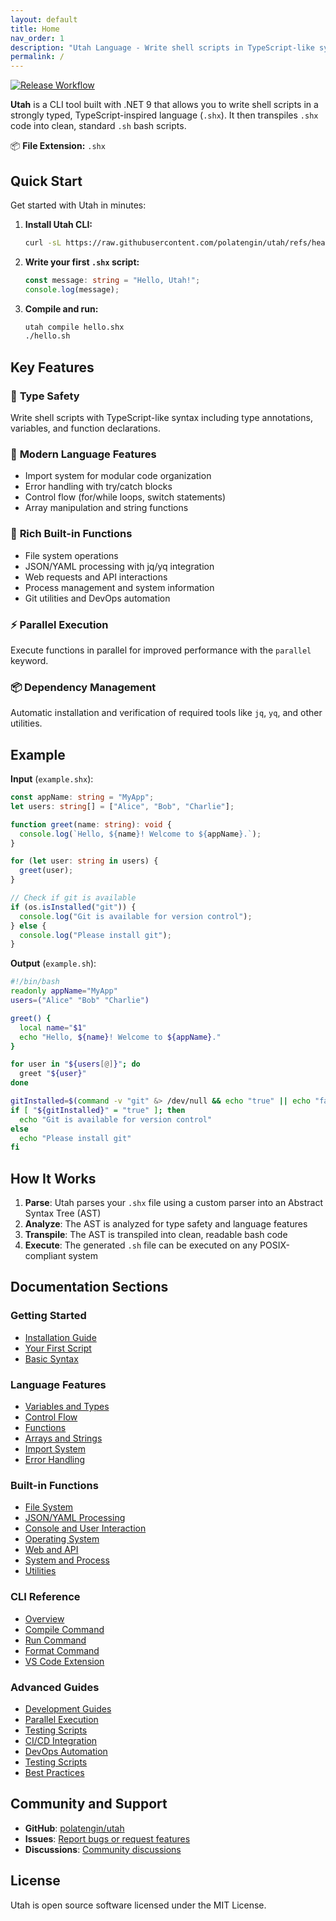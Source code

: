```yaml
---
layout: default
title: Home
nav_order: 1
description: "Utah Language - Write shell scripts in TypeScript-like syntax"
permalink: /
---
```


[![Release Workflow](https://github.com/polatengin/utah/actions/workflows/release.yml/badge.svg)](https://github.com/polatengin/utah/actions/workflows/release.yml)

**Utah** is a CLI tool built with .NET 9 that allows you to write shell scripts in a strongly typed, TypeScript-inspired language (`.shx`). It then transpiles `.shx` code into clean, standard `.sh` bash scripts.

📦 **File Extension:** `.shx`

## Quick Start

Get started with Utah in minutes:

1. **Install Utah CLI:**

   ```bash
   curl -sL https://raw.githubusercontent.com/polatengin/utah/refs/heads/main/scripts/install.sh | sudo bash
   ```

2. **Write your first `.shx` script:**

   ```typescript
   const message: string = "Hello, Utah!";
   console.log(message);
   ```

3. **Compile and run:**

   ```bash
   utah compile hello.shx
   ./hello.sh
   ```

## Key Features

### 🎯 **Type Safety**

Write shell scripts with TypeScript-like syntax including type annotations, variables, and function declarations.

### 🔄 **Modern Language Features**

- Import system for modular code organization
- Error handling with try/catch blocks
- Control flow (for/while loops, switch statements)
- Array manipulation and string functions

### 🧩 **Rich Built-in Functions**

- File system operations
- JSON/YAML processing with jq/yq integration
- Web requests and API interactions
- Process management and system information
- Git utilities and DevOps automation

### ⚡ **Parallel Execution**

Execute functions in parallel for improved performance with the `parallel` keyword.

### 📦 **Dependency Management**

Automatic installation and verification of required tools like `jq`, `yq`, and other utilities.

## Example

**Input** (`example.shx`):

```typescript
const appName: string = "MyApp";
let users: string[] = ["Alice", "Bob", "Charlie"];

function greet(name: string): void {
  console.log(`Hello, ${name}! Welcome to ${appName}.`);
}

for (let user: string in users) {
  greet(user);
}

// Check if git is available
if (os.isInstalled("git")) {
  console.log("Git is available for version control");
} else {
  console.log("Please install git");
}
```

**Output** (`example.sh`):

```bash
#!/bin/bash
readonly appName="MyApp"
users=("Alice" "Bob" "Charlie")

greet() {
  local name="$1"
  echo "Hello, ${name}! Welcome to ${appName}."
}

for user in "${users[@]}"; do
  greet "${user}"
done

gitInstalled=$(command -v "git" &> /dev/null && echo "true" || echo "false")
if [ "${gitInstalled}" = "true" ]; then
  echo "Git is available for version control"
else
  echo "Please install git"
fi
```

## How It Works

1. **Parse**: Utah parses your `.shx` file using a custom parser into an Abstract Syntax Tree (AST)
2. **Analyze**: The AST is analyzed for type safety and language features
3. **Transpile**: The AST is transpiled into clean, readable bash code
4. **Execute**: The generated `.sh` file can be executed on any POSIX-compliant system

## Documentation Sections

### Getting Started

- [Installation Guide](getting-started/installation.md)
- [Your First Script](getting-started/first-script.md)
- [Basic Syntax](getting-started/syntax.md)

### Language Features

- [Variables and Types](language-features/variables.md)
- [Control Flow](language-features/control-flow.md)
- [Functions](language-features/functions.md)
- [Arrays and Strings](language-features/arrays-strings.md)
- [Import System](language-features/imports.md)
- [Error Handling](language-features/error-handling.md)

### Built-in Functions

- [File System](functions/filesystem.md)
- [JSON/YAML Processing](functions/json-yaml.md)
- [Console and User Interaction](functions/console.md)
- [Operating System](functions/operating-system.md)
- [Web and API](functions/web.md)
- [System and Process](functions/system.md)
- [Utilities](functions/utilities.md)

### CLI Reference

- [Overview](cli/index.md)
- [Compile Command](cli/compile.md)
- [Run Command](cli/run.md)
- [Format Command](cli/format.md)
- [VS Code Extension](cli/vscode-extension.md)

### Advanced Guides

- [Development Guides](guides/index.md)
- [Parallel Execution](guides/parallel.md)
- [Testing Scripts](guides/testing.md)
- [CI/CD Integration](guides/cicd.md)
- [DevOps Automation](guides/devops.md)
- [Testing Scripts](guides/testing.md)
- [Best Practices](guides/best-practices.md)

## Community and Support

- **GitHub**: [polatengin/utah](https://github.com/polatengin/utah)
- **Issues**: [Report bugs or request features](https://github.com/polatengin/utah/issues)
- **Discussions**: [Community discussions](https://github.com/polatengin/utah/discussions)

## License

Utah is open source software licensed under the MIT License.
